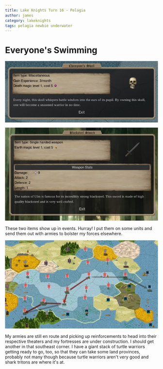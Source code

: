 ```yaml
---
title: Lake Knights Turn 16 - Pelagia
author: james
category: lakeknights
tags: pelagia newbie underwater
---
```


# Everyone's Swimming

![Champion's Skull](/assets/images/pelagia_16001.jpg)

![Blacksteel Sword](/assets/images/pelagia_16002.jpg)

These two items show up in events. Hurray! I put them on some units and send them out with armies to bolster my forces elsewhere.

![Orders](/assets/images/pelagia_16003.jpg)

My armies are still en route and picking up reinforcements to head into their respective theaters and my fortresses are under construction. I should get another in that southeast corner. I have a giant stack of turtle warriors getting ready to go, too, so that they can take some land provinces, probably not many though because turtle warriors aren't very good and shark tritons are where it's at.
